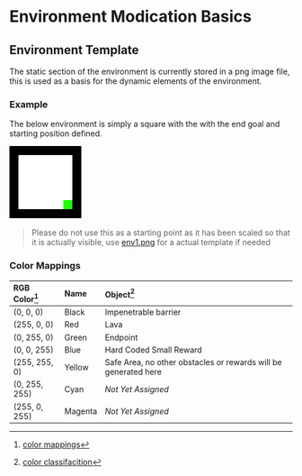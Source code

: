 # Environment Modication Basics

## Environment Template

The static section of the environment is currently stored in a png image file,
this is used as a basis for the dynamic elements of the environment.

### Example

The below environment is simply a square with the with the end goal and
starting position defined.

![Environment Example](./env_example.png)

> Please do not use this as a starting point as it has been scaled so that it
> is actually visible, use [env1.png](../blue_ai/envs/env1.png) for a actual
> template if needed

### Color Mappings

[^1]: [color mappings](https://github.com/echalmers/blue_ai/blob/HEAD/blue_ai/envs/transient_goals.py#L197)
[^2]: [color classifacition](https://github.com/echalmers/blue_ai/blob/HEAD/blue_ai/envs/color_classifier.py)

| RGB Color[^1] | Name    | Object[^2]                                                      |
| :------------ | :------ | :-------------------------------------------------------------- |
| (0, 0, 0)     | Black   | Impenetrable barrier                                            |
| (255, 0, 0)   | Red     | Lava                                                            |
| (0, 255, 0)   | Green   | Endpoint                                                        |
| (0, 0, 255)   | Blue    | Hard Coded Small Reward                                         |
| (255, 255, 0) | Yellow  | Safe Area, no other obstacles or rewards will be generated here |
| (0, 255, 255) | Cyan    | _Not Yet Assigned_                                              |
| (255, 0, 255) | Magenta | _Not Yet Assigned_                                              |
